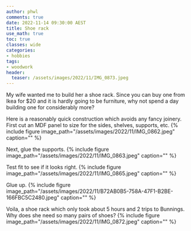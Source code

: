 ```yaml
---
author: phwl
comments: true
date: 2022-11-14 09:30:00 AEST
title: Shoe rack
use_math: true
toc: true
classes: wide
categories:
- hobbies
tags:
- woodwork
header:
  teaser: /assets/images/2022/11/IMG_0873.jpeg
---
```

My wife wanted me to build her a shoe rack.  Since you can
buy one from Ikea for $20 and it is hardly going to be furniture,
why not spend a day building one for considerably more?

Here is a reasonably quick construction which avoids any fancy joinery.
First cut an MDF panel to size for the sides, shelves, supports, etc.
{% include figure image_path="/assets/images/2022/11/IMG_0862.jpeg" caption="" %}

Next, glue the supports.
{% include figure image_path="/assets/images/2022/11/IMG_0863.jpeg" caption="" %}

Test fit to see if it looks right.
{% include figure image_path="/assets/images/2022/11/IMG_0865.jpeg" caption="" %}

Glue up.
{% include figure image_path="/assets/images/2022/11/B72AB0B5-758A-47F1-B2BE-166FBC5C2480.jpeg" caption="" %}

Voila, a shoe rack which only took about 5 hours and 2 trips to
Bunnings. Why does she need so many pairs of shoes?
{% include figure image_path="/assets/images/2022/11/IMG_0872.jpeg" caption="" %}

